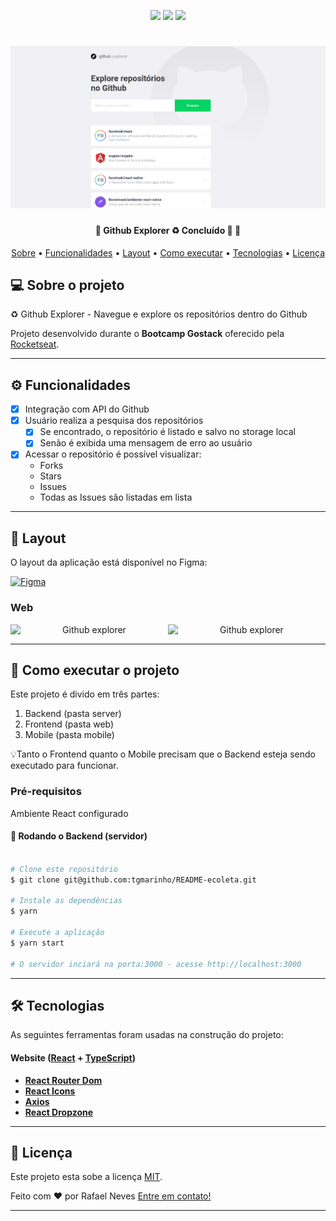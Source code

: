 <p align="center">

<!--   <img alt="React" src="https://img.shields.io/badge/-React-%2361DAFB">

  <img alt="Typescript" src="https://img.shields.io/badge/-Typescript-blue">

  <img src="https://img.shields.io/static/v1?message=React&color=7159c1&style=for-the-badge&logo=react"/>

  <img src="https://img.shields.io/static/v1?logo=react&message=logo=react&React&color=7159c1&style=for-the-badge&logo=react"/>

  <img src="https://img.shields.io/static/v1?logo=react&message=React&color=7159c1&style=for-the-badge&logo=react"/>
 -->

  <img src="https://img.shields.io/static/v1?label=&message=React&color=7159c1&style=for-the-badge&logo=react"/>

  <img src="https://img.shields.io/static/v1?label=&message=Typescript&color=7159c1&style=for-the-badge&logo=typescript"/>

  <img src="https://img.shields.io/static/v1?label=&message=Javascript&color=7159c1&style=for-the-badge&logo=javascript"/>


</p>
<h1 align="center">
    <img alt="Github Explorer" title="#Github Explorer" src="./src/assets/github-explorer.png" />
</h1>

<h4 align="center">
	🚧  Github Explorer ♻️ Concluído 🚀 🚧
</h4>

<p align="center">
 <a href="#-sobre-o-projeto">Sobre</a> •
 <a href="#-funcionalidades">Funcionalidades</a> •
 <a href="#-layout">Layout</a> •
 <a href="#-como-executar-o-projeto">Como executar</a> •
 <a href="#-tecnologias">Tecnologias</a> •
 <a href="#user-content--licença">Licença</a>
</p>


## 💻 Sobre o projeto

♻️ Github Explorer - Navegue e explore os repositórios dentro do Github


Projeto desenvolvido durante o **Bootcamp Gostack** oferecido pela [Rocketseat](https://blog.rocketseat.com.br/).

---

## ⚙️ Funcionalidades

- [x] Integração com API do Github
- [x] Usuário realiza a pesquisa dos repositórios
  - [x] Se encontrado, o repositório é listado e salvo no storage local
  - [x] Senão é exibida uma mensagem de erro ao usuário
- [x] Acessar o repositório é possível visualizar:
  - Forks
  - Stars
  - Issues
  - Todas as Issues são listadas em lista

---

## 🎨 Layout

O layout da aplicação está disponível no Figma:

<a href="https://www.figma.com/file/HOCmxfrElzLpI75LdzFLia/Github-Explorer](https://www.figma.com/file/HOCmxfrElzLpI75LdzFLia/Github-Explorer">
  <img alt="Figma" src="https://img.shields.io/badge/Acessar%20Layout%20-Figma-%2304D361">
</a>



### Web

<p align="center" style="display: flex; align-items: flex-start; justify-content: center;">
  <img alt="Github explorer" title="#Github explorer" src="./src/assets/github-explorer" width="400px">

  <img alt="Github explorer" title="#Github explorer" src="./src/assets/github-explorer2" width="400px">
</p>

---

## 🚀 Como executar o projeto

Este projeto é divido em três partes:
1. Backend (pasta server)
2. Frontend (pasta web)
3. Mobile (pasta mobile)

💡Tanto o Frontend quanto o Mobile precisam que o Backend esteja sendo executado para funcionar.

### Pré-requisitos

Ambiente React configurado

#### 🎲 Rodando o Backend (servidor)

```bash

# Clone este repositório
$ git clone git@github.com:tgmarinho/README-ecoleta.git

# Instale as dependências
$ yarn

# Execute a aplicação
$ yarn start

# O servidor inciará na porta:3000 - acesse http://localhost:3000

```

---

## 🛠 Tecnologias

As seguintes ferramentas foram usadas na construção do projeto:

#### **Website**  ([React](https://reactjs.org/)  +  [TypeScript](https://www.typescriptlang.org/))

-   **[React Router Dom](https://github.com/ReactTraining/react-router/tree/master/packages/react-router-dom)**
-   **[React Icons](https://react-icons.github.io/react-icons/)**
-   **[Axios](https://github.com/axios/axios)**
-   **[React Dropzone](https://github.com/react-dropzone/react-dropzone)**


---

## 📝 Licença

Este projeto esta sobe a licença [MIT](./LICENSE).

Feito com ❤️ por Rafael Neves [Entre em contato!](https://www.linkedin.com/in/rafaelnps/)

---
